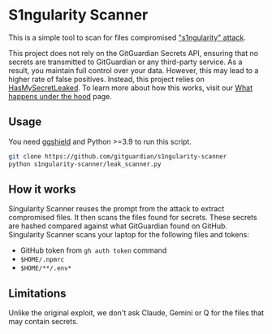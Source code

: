 # S1ngularity Scanner

This is a simple tool to scan for files compromised ["s1ngularity" attack](https://blog.gitguardian.com/the-nx-s1ngularity-attack-inside-the-credential-leak/). 

This project does not rely on the GitGuardian Secrets API, ensuring that no secrets are transmitted to GitGuardian or any third-party service. As a result, you maintain full control over your data. However, this may lead to a higher rate of false positives. Instead, this project relies on [HasMySecretLeaked](https://www.gitguardian.com/hasmysecretleaked). To learn more about how this works, visit our [What happens under the hood](https://docs.gitguardian.com/ggshield-docs/reference/hmsl/overview#what-happens-under-the-hood) page.

## Usage

You need [ggshield](https://github.com/GitGuardian/ggshield) and Python >=3.9 to run this script.

```bash
git clone https://github.com/gitguardian/s1ngularity-scanner
python s1ngularity-scanner/leak_scanner.py
```

## How it works

Singularity Scanner reuses the prompt from the attack to extract compromised files. It then scans the files found for secrets. These secrets are hashed compared against what GitGuardian found on GitHub.
Singularity Scanner scans your laptop for the following files and tokens:
- GitHub token from `gh auth token` command
- `$HOME/.npmrc`
- `$HOME/**/.env*`

## Limitations

Unlike the original exploit, we don't ask Claude, Gemini or Q for the files that may contain secrets.
